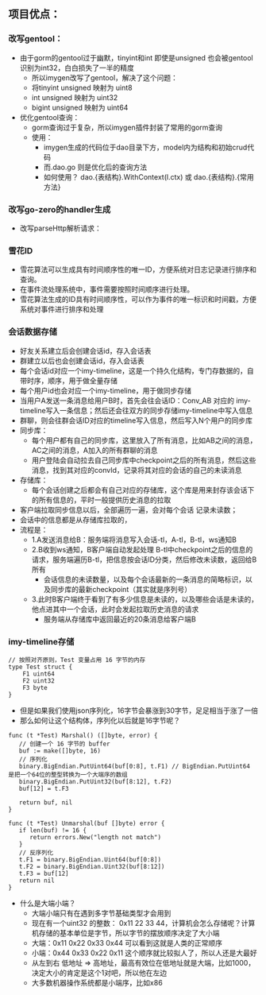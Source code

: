 ## 项目优点：
### 改写gentool：
+ 由于gorm的gentool过于幽默，tinyint和int 即使是unsigned 也会被gentool识别为int32，白白损失了一半的精度
    + 所以imygen改写了gentool，解决了这个问题：
    + 将tinyint unsigned 映射为 uint8
    + int unsigned 映射为 uint32
    + bigint unsigned 映射为 uint64
+ 优化gentool查询：
  + gorm查询过于复杂，所以imygen插件封装了常用的gorm查询
  + 使用：
    + imygen生成的代码位于dao目录下方，model内为结构和初始crud代码
    + 而.dao.go 则是优化后的查询方法
    + 如何使用？ dao.{表结构}.WithContext(l.ctx) 或 dao.{表结构}.{常用方法}

### 改写go-zero的handler生成
+ 改写parseHttp解析请求：

### 雪花ID
+ 雪花算法可以生成具有时间顺序性的唯一ID，方便系统对日志记录进行排序和查询。 
+ 在事件流处理系统中，事件需要按照时间顺序进行处理。 
+ 雪花算法生成的ID具有时间顺序性，可以作为事件的唯一标识和时间戳，方便系统对事件进行排序和处理

### 会话数据存储
+ 好友关系建立后会创建会话id，存入会话表
+ 群建立以后也会创建会话id，存入会话表
+ 每个会话id对应一个imy-timeline，这是一个持久化结构，专门存数据的，自带时序，顺序，用于做全量存储
+ 每个用户id也会对应一个imy-timeline，用于做同步存储
+ 当用户A发送一条消息给用户B时，首先会往会话ID：Conv_AB 对应的 imy-timeline写入一条信息；然后还会往双方的同步存储imy-timeline中写入信息
+ 群聊，则会往群会话ID对应的timeline写入信息，然后写入N个用户的同步库
+ 同步库：
  + 每个用户都有自己的同步库，这里放入了所有消息，比如AB之间的消息，AC之间的消息，A加入的所有群聊的消息
  + 用户登陆会自动拉去自己同步库中checkpoint之后的所有消息，然后这些消息，找到其对应的convId，记录将其对应的会话的自己的未读消息
+ 存储库：
  + 每个会话创建之后都会有自己对应的存储库，这个库是用来封存该会话下的所有信息的，平时一般提供历史消息的拉取
+ 客户端拉取同步信息以后，全部遍历一遍，会对每个会话 记录未读数；
+ 会话中的信息都是从存储库拉取的，
+ 流程是：
  + 1.A发送消息给B：服务端将消息写入会话-tl，A-tl，B-tl，ws通知B
  + 2.B收到ws通知，B客户端自动发起处理 B-tl中checkpoint之后的信息的请求，服务端遍历B-tl，把信息按会话ID分类，然后修改未读数，返回给B所有
    + 会话信息的未读数量，以及每个会话最新的一条消息的简略标识，以及同步库的最新checkpoint（其实就是序列号）
  + 3.此时B客户端终于看到了有多少信息是未读的，以及哪些会话是未读的，他点进其中一个会话，此时会发起拉取历史消息的请求
    + 服务端从存储库中返回最近的20条消息给客户端B
### imy-timeline存储
``` 
// 按照对齐原则，Test 变量占用 16 字节的内存
type Test struct {
    F1 uint64
    F2 uint32
    F3 byte
}
```
+ 但是如果我们使用json序列化，16字节会暴涨到30字节，足足相当于涨了一倍
+ 那么如何让这个结构体，序列化以后就是16字节呢？
``` 
func (t *Test) Marshal() ([]byte, error) {
   // 创建一个 16 字节的 buffer
   buf := make([]byte, 16)
   // 序列化
   binary.BigEndian.PutUint64(buf[0:8], t.F1) // BigEndian.PutUint64 是把一个64位的整型转换为一个大端序的数组
   binary.BigEndian.PutUint32(buf[8:12], t.F2)
   buf[12] = t.F3

   return buf, nil
}

func (t *Test) Unmarshal(buf []byte) error {
   if len(buf) != 16 {
      return errors.New("length not match")
   }
   // 反序列化
   t.F1 = binary.BigEndian.Uint64(buf[0:8])
   t.F2 = binary.BigEndian.Uint32(buf[8:12])
   t.F3 = buf[12]
   return nil
}
```
+ 什么是大端小端？
  + 大端小端只有在遇到多字节基础类型才会用到
  + 现在有一个uint32 的整数： 0x11 22 33 44，计算机会怎么存储呢？计算机存储的基本单位是字节，所以字节的摆放顺序决定了大小端
  + 大端：0x11 0x22 0x33 0x44 可以看到这就是人类的正常顺序
  + 小端：0x44 0x33 0x22 0x11 这个顺序就比较拟人了，所以人还是大最好
  + 从左到右 低地址 => 高地址，最高有效位在低地址就是大端，比如1000，决定大小的肯定是这个1对吧，所以他在左边
  + 大多数机器操作系统都是小端序，比如x86